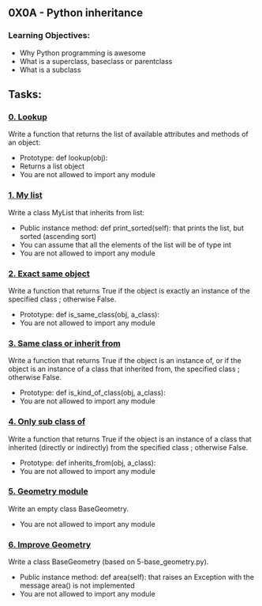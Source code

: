 ## 0X0A - Python inheritance
### Learning Objectives:
* Why Python programming is awesome
* What is a superclass, baseclass or parentclass
* What is a subclass

## Tasks:
### [0. Lookup](./0-lookup.py)
Write a function that returns the list of available attributes and methods of an object:
* Prototype: def lookup(obj):
* Returns a list object
* You are not allowed to import any module

### [1. My list](./1-my_list.py)
Write a class MyList that inherits from list:
* Public instance method: def print_sorted(self): that prints the list, but sorted (ascending sort)
* You can assume that all the elements of the list will be of type int
* You are not allowed to import any module

### [2. Exact same object](./2-is_same_class.py)
Write a function that returns True if the object is exactly an instance of the specified class ; otherwise False.
* Prototype: def is_same_class(obj, a_class):
* You are not allowed to import any module

### [3. Same class or inherit from](./3-is_kind_of_class.py)
Write a function that returns True if the object is an instance of, or if the object is an instance of a class that inherited from, the specified class ; otherwise False.
* Prototype: def is_kind_of_class(obj, a_class):
* You are not allowed to import any module

### [4. Only sub class of](./4-inherits_from.py)
Write a function that returns True if the object is an instance of a class that inherited (directly or indirectly) from the specified class ; otherwise False.
* Prototype: def inherits_from(obj, a_class):
* You are not allowed to import any module

### [5. Geometry module](./5-base_geometry.py)
Write an empty class BaseGeometry.
* You are not allowed to import any module

### [6. Improve Geometry](./6-base_geometry.py)
Write a class BaseGeometry (based on 5-base_geometry.py).
* Public instance method: def area(self): that raises an Exception with the message area() is not implemented
* You are not allowed to import any module
